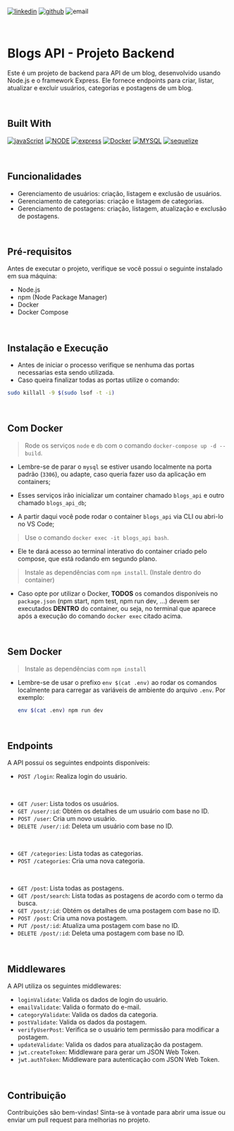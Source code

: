 <br />

[![linkedin]][linkedin-url]
[![github]][github-url]
![email]

<br />

# Blogs API - Projeto Backend

Este é um projeto de backend para API de um blog, desenvolvido usando Node.js e o framework Express. Ele fornece endpoints para criar, listar, atualizar e excluir usuários, categorias e postagens de um blog.

<br />

## Built With

[![javaScript][js]][js-url]
[![NODE]][node-url]
[![express]][express-url]
[![Docker]][docker-url]
[![MYSQL]][mysql-url]
[![sequelize]][sequelize-url]


<br />

## Funcionalidades

- Gerenciamento de usuários: criação, listagem e exclusão de usuários.
- Gerenciamento de categorias: criação e listagem de categorias.
- Gerenciamento de postagens: criação, listagem, atualização e exclusão de postagens.

<br />

## Pré-requisitos

Antes de executar o projeto, verifique se você possui o seguinte instalado em sua máquina:

- Node.js
- npm (Node Package Manager)
- Docker
- Docker Compose

<br />

## Instalação e Execução

 - Antes de iniciar o processo verifique se nenhuma das portas necessarias esta sendo utilizada.
 - Caso queira finalizar todas as portas utilize o comando:

  ```bash
  sudo killall -9 $(sudo lsof -t -i)
  ```

<br />

## Com Docker

 > Rode os serviços `node` e `db` com o comando `docker-compose up -d --build`.

  - Lembre-se de parar o `mysql` se estiver usando localmente na porta padrão (`3306`), ou adapte, caso queria fazer uso da aplicação em containers;

  - Esses serviços irão inicializar um container chamado `blogs_api` e outro chamado `blogs_api_db`;

  - A partir daqui você pode rodar o container `blogs_api` via CLI ou abri-lo no VS Code;

  > Use o comando `docker exec -it blogs_api bash`.

  - Ele te dará acesso ao terminal interativo do container criado pelo compose, que está rodando em segundo plano.

  > Instale as dependências com `npm install`. (Instale dentro do container)
  
  - Caso opte por utilizar o Docker, **TODOS** os comandos disponíveis no `package.json` (npm start, npm test, npm run dev, ...) devem ser executados **DENTRO** do container, ou seja, no terminal que aparece após a execução do comando `docker exec` citado acima. 

<br />
  
  ## Sem Docker

  > Instale as dependências com `npm install`
  
  - Lembre-se de usar o prefixo `env $(cat .env)` ao rodar os comandos localmente para carregar as variáveis de ambiente do arquivo `.env`. Por exemplo:
  
    ```bash
    env $(cat .env) npm run dev
    ```

<br/>

## Endpoints

A API possui os seguintes endpoints disponíveis:

- `POST /login`: Realiza login do usuário.

<br />


- `GET /user`: Lista todos os usuários.
- `GET /user/:id`: Obtém os detalhes de um usuário com base no ID.
- `POST /user`: Cria um novo usuário.
- `DELETE /user/:id`: Deleta um usuário com base no ID.

<br />

- `GET /categories`: Lista todas as categorias.
- `POST /categories`: Cria uma nova categoria.

<br />


- `GET /post`: Lista todas as postagens.
- `GET /post/search`: Lista todas as postagens de acordo com o termo da busca.
- `GET /post/:id`: Obtém os detalhes de uma postagem com base no ID.
- `POST /post`: Cria uma nova postagem.
- `PUT /post/:id`: Atualiza uma postagem com base no ID.
- `DELETE /post/:id`: Deleta uma postagem com base no ID.

<br />

## Middlewares

A API utiliza os seguintes middlewares:

- `loginValidate`: Valida os dados de login do usuário.
- `emailValidate`: Valida o formato do e-mail.
- `categoryValidate`: Valida os dados da categoria.
- `postValidate`: Valida os dados da postagem.
- `verifyUserPost`: Verifica se o usuário tem permissão para modificar a postagem.
- `updateValidate`: Valida os dados para atualização da postagem.
- `jwt.createToken`: Middleware para gerar um JSON Web Token.
- `jwt.authToken`: Middleware para autenticação com JSON Web Token.

<br />

## Contribuição

Contribuições são bem-vindas! Sinta-se à vontade para abrir uma issue ou enviar um pull request para melhorias no projeto.


<!-- MARKDOWN LINKS & IMAGES -->
<!-- https://www.markdownguide.org/basic-syntax/#reference-style-links -->

[linkedin]: https://img.shields.io/badge/-LinkedIn-35495E.svg?style=for-the-badge&logo=linkedin

[linkedin-url]: https://https://www.linkedin.com/in/bernardo-marquesp/

[email]: https://img.shields.io/badge/bernardomp.dev@gmail.com-35495E?style=for-the-badge&logo=gmail&logoColor=white

[github]: https://img.shields.io/badge/GitHub-35495E?style=for-the-badge&logo=github&logoColor=white

[github-url]: https://github.com/Bernmp-dev

[js]: https://img.shields.io/badge/Javascript-35495E?style=for-the-badge&logo=Javascript

[js-url]: https://www.javascript.com/

[Docker]: https://img.shields.io/badge/Docker-35495E?style=for-the-badge&&logo=Docker

[docker-url]: https://www.docker.com/

[Docker-Compose]: https://img.shields.io/badge/Docker_Compose-35495E?style=for-the-badge&&logo=Docker

[Node]: https://img.shields.io/badge/Node.js-35495E?style=for-the-badge&&logo=Node.js

[node-url]: https://nodejs.org/

[MySQL]: https://img.shields.io/badge/MySQL-35495E?style=for-the-badge&&logo=MySQL

[mysql-url]: https://www.mysql.com/

[express]: https://img.shields.io/badge/express-35495E?style=for-the-badge&&logo=express

[express-url]: https://expressjs.com/

[sequelize]: https://img.shields.io/badge/sequelize-35495E?style=for-the-badge&&logo=sequelize

[sequelize-url]: https://sequelize.org/
